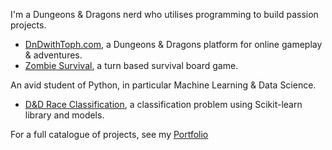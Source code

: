 I'm a Dungeons & Dragons nerd who utilises programming to build passion projects.

- [DnDwithToph.com](https://dndwithtoph.com/), a Dungeons & Dragons platform for online gameplay & adventures.
- [Zombie Survival](https://tophercollins.github.io/zombie-survival.html), a turn based survival board game.

An avid student of Python, in particular Machine Learning & Data Science.

- [D&D Race Classification](https://tophercollins.github.io/dnd-race-classification.html), a classification problem using Scikit-learn library and models.

For a full catalogue of projects, see my [Portfolio](https://tophercollins.github.io/)
